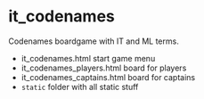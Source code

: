 # it_codenames
Codenames boardgame with IT and ML terms.
* it_codenames.html start game menu
* it_codenames_players.html board for players
* it_codenames_captains.html board for captains
* `static` folder with all static stuff

